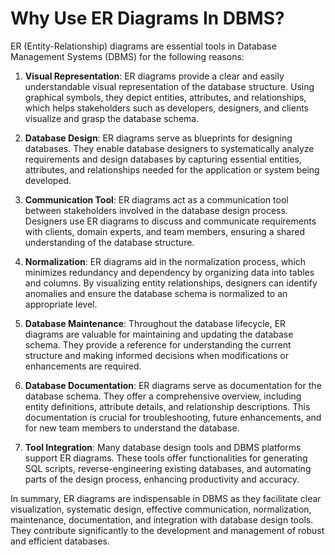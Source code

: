 # Why Use ER Diagrams In DBMS?

ER (Entity-Relationship) diagrams are essential tools in Database Management Systems (DBMS) for the following reasons:

1. **Visual Representation**: ER diagrams provide a clear and easily understandable visual representation of the database structure. Using graphical symbols, they depict entities, attributes, and relationships, which helps stakeholders such as developers, designers, and clients visualize and grasp the database schema.

2. **Database Design**: ER diagrams serve as blueprints for designing databases. They enable database designers to systematically analyze requirements and design databases by capturing essential entities, attributes, and relationships needed for the application or system being developed.

3. **Communication Tool**: ER diagrams act as a communication tool between stakeholders involved in the database design process. Designers use ER diagrams to discuss and communicate requirements with clients, domain experts, and team members, ensuring a shared understanding of the database structure.

4. **Normalization**: ER diagrams aid in the normalization process, which minimizes redundancy and dependency by organizing data into tables and columns. By visualizing entity relationships, designers can identify anomalies and ensure the database schema is normalized to an appropriate level.

5. **Database Maintenance**: Throughout the database lifecycle, ER diagrams are valuable for maintaining and updating the database schema. They provide a reference for understanding the current structure and making informed decisions when modifications or enhancements are required.

6. **Database Documentation**: ER diagrams serve as documentation for the database schema. They offer a comprehensive overview, including entity definitions, attribute details, and relationship descriptions. This documentation is crucial for troubleshooting, future enhancements, and for new team members to understand the database.

7. **Tool Integration**: Many database design tools and DBMS platforms support ER diagrams. These tools offer functionalities for generating SQL scripts, reverse-engineering existing databases, and automating parts of the design process, enhancing productivity and accuracy.

In summary, ER diagrams are indispensable in DBMS as they facilitate clear visualization, systematic design, effective communication, normalization, maintenance, documentation, and integration with database design tools. They contribute significantly to the development and management of robust and efficient databases.
